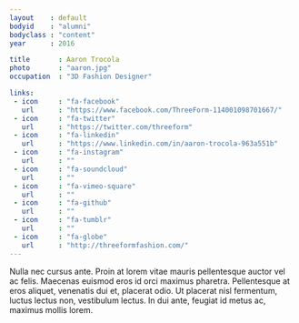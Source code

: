 ```yaml
---
layout    : default
bodyid    : "alumni"
bodyclass : "content"
year      : 2016

title       : Aaron Trocola
photo       : "aaron.jpg"
occupation  : "3D Fashion Designer"

links:
 - icon     : "fa-facebook"
   url      : "https://www.facebook.com/ThreeForm-114001098701667/"
 - icon     : "fa-twitter"
   url      : "https://twitter.com/threeform"
 - icon     : "fa-linkedin"
   url      : "https://www.linkedin.com/in/aaron-trocola-963a551b"
 - icon     : "fa-instagram"
   url      : ""
 - icon     : "fa-soundcloud"
   url      : ""
 - icon     : "fa-vimeo-square"
   url      : ""
 - icon     : "fa-github"
   url      : ""
 - icon     : "fa-tumblr"
   url      : ""
 - icon     : "fa-globe"
   url      : "http://threeformfashion.com/"
---
```


Nulla nec cursus ante. Proin at lorem vitae mauris pellentesque auctor vel ac felis. Maecenas euismod eros id orci maximus pharetra. Pellentesque at eros aliquet, venenatis dui et, placerat odio. Ut placerat nisl fermentum, luctus lectus non, vestibulum lectus. In dui ante, feugiat id metus ac, maximus mollis lorem.